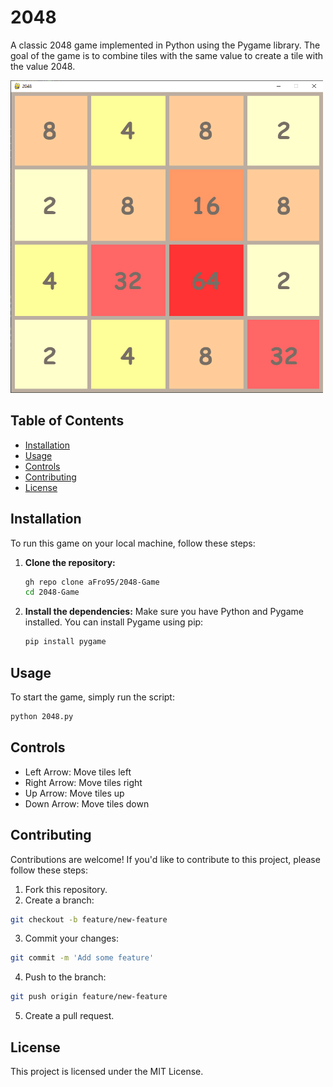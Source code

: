 # 2048

A classic 2048 game implemented in Python using the Pygame library. The goal of the game is to combine tiles with the same value to create a tile with the value 2048.

<img src="2048.png" alt="2048" style="width: 500px; height: 500px">

## Table of Contents

- [Installation](#installation)
- [Usage](#usage)
- [Controls](#controls)
- [Contributing](#contributing)
- [License](#license)

## Installation

To run this game on your local machine, follow these steps:

1. **Clone the repository:**
    ```bash
    gh repo clone aFro95/2048-Game
    cd 2048-Game
    ```

2. **Install the dependencies:**
    Make sure you have Python and Pygame installed. You can install Pygame using pip:
    ```bash
    pip install pygame
    ```

## Usage

To start the game, simply run the script:
```bash
python 2048.py
```

## Controls
<ul><li>Left Arrow: Move tiles left</li>
<li>Right Arrow: Move tiles right</li>
<li>Up Arrow: Move tiles up</li>
<li>Down Arrow: Move tiles down</li></ul>

## Contributing
Contributions are welcome! If you'd like to contribute to this project, please follow these steps:

1. Fork this repository.
2. Create a branch:
```bash
git checkout -b feature/new-feature
```
3. Commit your changes:
```bash
git commit -m 'Add some feature'
```
4. Push to the branch:
```bash
git push origin feature/new-feature
```
5. Create a pull request.

## License
This project is licensed under the MIT License.
